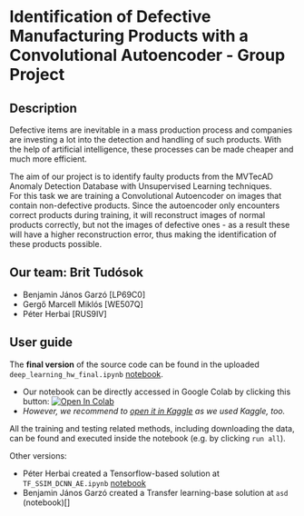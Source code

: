 # Identification of Defective Manufacturing Products with a Convolutional Autoencoder - Group Project
## Description

Defective items are inevitable in a mass production process and companies are investing a lot into the detection and handling of such products. With the help of artificial intelligence, these processes can be made cheaper and much more efficient.  

The aim of our project is to identify faulty products from the MVTecAD Anomaly Detection Database with Unsupervised Learning techniques.  
For this task we are training a Convolutional Autoencoder on images that contain non-defective products. Since the autoencoder only encounters correct products during  training, it will reconstruct images of normal products correctly, but not the images of defective ones - as a result these will have a higher reconstruction error, thus making the identification of these products possible.


## Our team: Brit Tudósok


- Benjamin János Garzó [LP69C0]
- Gergő Marcell Miklós [WE507Q]
- Péter Herbai [RUS9IV]


## User guide

The __final version__ of the source code can be found in the uploaded `deep_learning_hw_final.ipynb` [notebook](https://github.com/idkjustletmeregister/VITMAV45-Brit_tudosok/blob/master/deep_learning_hw_final.ipynb).  

- Our notebook can be directly accessed in Google Colab by clicking this button:
[![Open In Colab](https://colab.research.google.com/assets/colab-badge.svg)](https://colab.research.google.com/drive/1EEiczxAIUcx9nJNamHQ8Fp0j2JjWRmzn?usp=sharing)
- _However, we recommend to [open it in Kaggle](https://www.kaggle.com/code/miklosgergely/deep-learning-hw-milestone-1-d45557?scriptVersionId=113550262) as we used Kaggle, too._

All the training and testing related methods, including downloading the data, can be found and executed inside the notebook (e.g. by clicking `run all`).

Other versions:
- Péter Herbai created a Tensorflow-based solution at `TF_SSIM_DCNN_AE.ipynb` [notebook](https://github.com/idkjustletmeregister/VITMAV45-Brit_tudosok/blob/master/TF_SSIM_DCNN_AE.ipynb)
- Benjamin János Garzó created a Transfer learning-base solution at `asd` (notebook)[]
